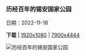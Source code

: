 ### 历经百年的锡安国家公园

日期：2022-11-18

**下载**  |  [1920x1080](https://cn.bing.com/th?id=OHR.ZNPVR_ZH-CN0123954914_1920x1080.jpg)  |  [7900x4444](https://cn.bing.com/th?id=OHR.ZNPVR_ZH-CN0123954914_UHD.jpg)

![历经百年的锡安国家公园](https://cn.bing.com/th?id=OHR.ZNPVR_ZH-CN0123954914_1920x1080.jpg "犹他州锡安国家公园的维尔京河，美国 (© Jonathan Ross/Getty)")


